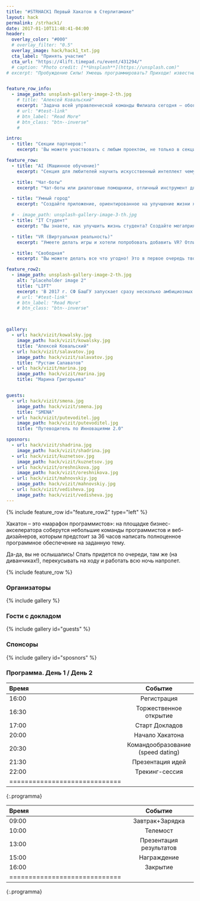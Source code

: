 ```yaml
---
title: "#STRHACK1 Первый Хакатон в Стерлитамаке"
layout: hack
permalink: /strhack1/
date: 2017-01-10T11:48:41-04:00
header:
  overlay_color: "#000"
  # overlay_filter: "0.5"
  overlay_image: hack/hack1_txt.jpg
  cta_label: "Принять участие"
  cta_url: "https://4lift.timepad.ru/event/431294/"
  # caption: "Photo credit: [**Unsplash**](https://unsplash.com)"
# excerpt: "Пробуждение Силы! Умеешь программировать? Приходи! известные гости и спикеры, нетворкинг, призы от партнеров и много интересного. "


feature_row_info:
  - image_path: unsplash-gallery-image-2-th.jpg
    # title: "Алексей Ковальский"
    excerpt: 'Задача всей управленческой команды Филиала сегодня – обогнать стремительно изменяющееся время, стать университетом будущего. Машинное обучение, робототехника, тренинговые технологии в обучении, облачная школа – все эти и многие другие проекты позволят превратить исторически самый сильный ВУЗ юга Башкортостана в центр притяжения талантливых амбициозных абитуриентов и выпускников.  '
    # url: "#test-link"
    # btn_label: "Read More"
    # btn_class: "btn--inverse"
    #

intro:
  - title: "Секции партнеров:"
    excerpt: 'Вы можете участвовать с любым проектом, не только в секциях партнеров.'

feature_row:
  - title: "AI (Машинное обучение)"
    excerpt: "Секция для любителей научить искусственный интеллект чему-нибудь новенькому"

  - title: "Чат-боты"
    excerpt: "Чат-боты или диалоговые помощники, отличный инструмент для автоматизации общения бизнеса и его пользователей в социальнах сетях"

  - title: "Умный город"
    excerpt: "Создайте приложение, ориентированное на улучшение жизни жителей вашего любимого города"

  # - image_path: unsplash-gallery-image-3-th.jpg
  - title: "IT Студент"
    excerpt: "Вы знаете, как улучшить жизнь студента? Создайте мегаприложение!"

  - title: "VR (Виртуальная реальность)"
    excerpt: "Умеете делать игры и хотели попробовать добавить VR? Отлично для Вас у нас есть пара Oculus Rift"

  - title: "Свободная"
    excerpt: "Вы можете делать все что угодно! Это в первое очередь творчество и общение."

feature_row2:
  - image_path: unsplash-gallery-image-2-th.jpg
    alt: "placeholder image 2"
    title: "LIFT"
    excerpt: 'В 2017 г. СФ БашГУ запускает сразу несколько амбициозных проектов, которые объединит под своим крылом созданный в начале года бизнес-акселератор LIFT. Одним из таких проектов станет первый на юге Башкортостана хакатон.'
    # url: "#test-link"
    # btn_label: "Read More"
    # btn_class: "btn--inverse"



gallery:
  - url: hack/vizit/kowalsky.jpg
    image_path: hack/vizit/kowalsky.jpg
    title: "Алексей Ковальский"
  - url: hack/vizit/salavatov.jpg
    image_path: hack/vizit/salavatov.jpg
    title: "Рустам Салаватов"
  - url: hack/vizit/marina.jpg
    image_path: hack/vizit/marina.jpg
    title: "Марина Григорьева"


guests:
  - url: hack/vizit/smena.jpg
    image_path: hack/vizit/smena.jpg
    title: "SMENA"
  - url: hack/vizit/putevoditel.jpg
    image_path: hack/vizit/putevoditel.jpg
    title: "Путеводитель по Инновациями 2.0"

sposnors:
  - url: hack/vizit/shadrina.jpg
    image_path: hack/vizit/shadrina.jpg
  - url: hack/vizit/kuznetsov.jpg
    image_path: hack/vizit/kuznetsov.jpg
  - url: hack/vizit/oreshnikova.jpg
    image_path: hack/vizit/oreshnikova.jpg
  - url: hack/vizit/mahnovskiy.jpg
    image_path: hack/vizit/mahnovskiy.jpg
  - url: hack/vizit/vedisheva.jpg
    image_path: hack/vizit/vedisheva.jpg
---
```



{% include feature_row id="feature_row2" type="left" %}

Хакатон – это «марафон программистов»: на площадке бизнес-акселератора соберутся небольшие команды программистов и веб-дизайнеров, которым предстоит за 36 часов написать полноценное программное обеспечение на заданную тему.

Да-да, вы не ослышались! Спать придется по очереди, там же (на диванчиках!), перекусывать на ходу и работать всю ночь напролет.


<!-- {% include feature_row id="intro" type="center" %} -->
{% include feature_row %}


### Организаторы

{% include gallery %}


### Гости с докладом

{% include gallery id="guests" %}



### Спонсоры

{% include gallery id="sposnors" %}


### Программа. День 1 / День 2

| Время | Событие |
|:------|:-------:|
| 16:00 | Регистрация       |
| 16:30 | Торжественное открытие       |
| 17:00 | Старт Докладов       |
| 20:00 | Начало Хакатона       |
| 20:30 | Командообразование (speed dating)       |
| 21:30 | Презентация идей       |
| 22:00 | Трекинг-сессия      |
|=============================|
{:.programma}


| Время | Событие |
|:------|:-------:|
| 09:00 | Завтрак+Зарядка       |
| 10:00 | Телемост      |
| 13:00 | Презентация результатов       |
| 15:00 | Награждение       |
| 16:00 | Закрытие     |
|=============================|
{:.programma}


<!-- {: style="text-align: center;"} -->
